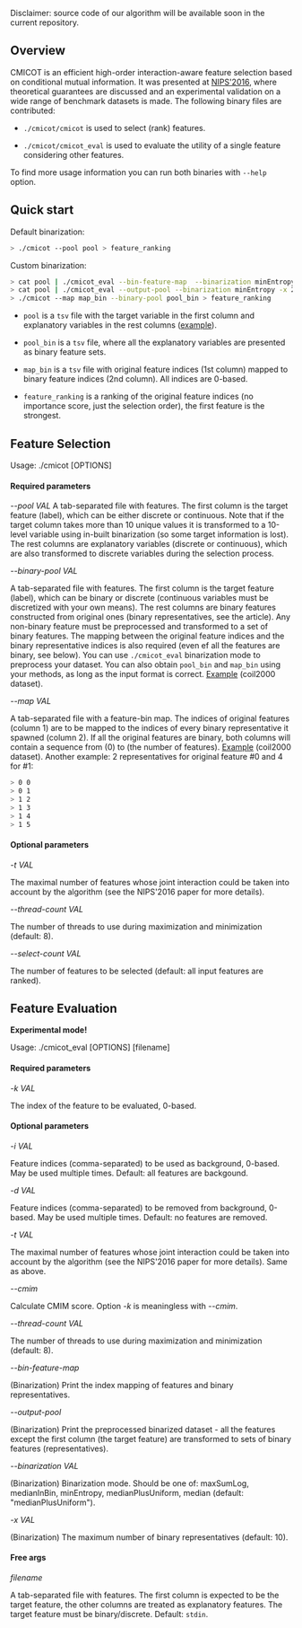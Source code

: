 Disclaimer: source code of our algorithm will be available soon in the current repository.

## Overview

CMICOT is an efficient high-order interaction-aware feature selection based on conditional mutual information.
It was presented at [NIPS'2016](http://papers.nips.cc/paper/6584-efficient-high-order-interaction-aware-feature-selection-based-on-conditional-mutual-information), where theoretical guarantees are discussed and an experimental validation on a wide range of benchmark datasets is made. The following binary files are contributed:

* `./cmicot/cmicot` is used to select (rank) features.

* `./cmicot/cmicot_eval` is used to evaluate the utility of a single feature considering other features.

To find more usage information you can run both binaries with `--help` option.


## Quick start

Default binarization:
```bash
> ./cmicot --pool pool > feature_ranking
```

Custom binarization:
```bash
> cat pool | ./cmicot_eval --bin-feature-map  --binarization minEntropy -x 20 > map_bin
> cat pool | ./cmicot_eval --output-pool --binarization minEntropy -x 20 > pool_bin
> ./cmicot --map map_bin --binary-pool pool_bin > feature_ranking
```
* `pool` is a `tsv` file with the target variable in the first column and explanatory variables in the rest columns ([example](https://yadi.sk/d/vbTVJ2NT3ExTyu)).

* `pool_bin` is a `tsv` file, where all the explanatory variables are presented as binary feature sets.

* `map_bin` is a `tsv` file with original feature indices (1st column) mapped to binary feature indices (2nd column). All indices are 0-based.

* `feature_ranking` is a ranking of the original feature indices (no importance score, just the selection order), the first feature is the strongest.


## Feature Selection

Usage: ./cmicot [OPTIONS]

#### Required parameters

*--pool VAL*
A tab-separated file with features. The first column is the target feature (label), which can be either discrete or continuous. Note that if the target column takes more than 10 unique values it is transformed to a 10-level variable using in-built binarization (so some target information is lost). The rest columns are explanatory variables (discrete or continuous), which are also transformed to discrete variables during the selection process.

*--binary-pool VAL*

A tab-separated file with features. The first column is the target feature (label), which can be binary or discrete (continuous variables must be discretized with your own means). The rest columns are binary features constructed from original ones (binary representatives, see the article).
Any non-binary feature must be preprocessed and transformed to a set of binary features. The mapping between the original feature indices and the binary representative indices is also required (even ef all the features are binary, see below).
You can use `./cmicot_eval` binarization mode to preprocess your dataset. You can also obtain `pool_bin` and `map_bin` using your methods, as long as the input format is correct. [Example](https://yadi.sk/d/4RAMii7B3ErJxS) (coil2000 dataset).

*--map VAL*

A tab-separated file with a feature-bin map. The indices of original features (column 1) are to be mapped to the indices of every binary representative it spawned (column 2). If all the original features are binary, both columns will contain a sequence from (0) to (the number of features). [Example](https://yadi.sk/d/FcDmdF403ErJxE) (coil2000 dataset). Another example: 2 representatives for original feature #0 and 4 for #1:
```bash
> 0 0
> 0 1
> 1 2
> 1 3
> 1 4
> 1 5
```

#### Optional parameters

 *-t VAL*
 
The maximal number of features whose joint interaction could be taken into account by the algorithm (see the NIPS'2016 paper for more details).

*--thread-count VAL*

The number of threads to use during maximization and minimization (default: 8).

*--select-count VAL*

The number of features to be selected (default: all input features are ranked).


## Feature Evaluation

**Experimental mode!**

Usage: ./cmicot_eval [OPTIONS] [filename]

#### Required parameters

*-k VAL*

The index of the feature to be evaluated, 0-based.

#### Optional parameters

*-i VAL*

Feature indices (comma-separated) to be used as background, 0-based. May be used multiple times. Default: all features are backgound.

*-d VAL*

Feature indices (comma-separated) to be removed from background, 0-based. May be used multiple times. Default: no features are removed.

*-t VAL*

The maximal number of features whose joint interaction could be taken into account by the algorithm (see the NIPS'2016 paper for more details). Same as above.

*--cmim*

Calculate CMIM score. Option *-k* is meaningless with *--cmim*.

*--thread-count VAL*

The number of threads to use during maximization and minimization (default: 8).

*--bin-feature-map*

(Binarization) Print the index mapping of features and binary representatives.

*--output-pool*

(Binarization) Print the preprocessed binarized dataset - all the features except the first column (the target feature) are transformed to sets of binary features (representatives).

*--binarization VAL*

(Binarization) Binarization mode. Should be one of: maxSumLog, medianInBin, minEntropy, medianPlusUniform, median (default: "medianPlusUniform").

*-x VAL*

(Binarization) The maximum number of binary representatives (default: 10).


#### Free args

*filename*

A tab-separated file with features. The first column is expected to be the target feature, the other columns are treated as explanatory features. The target feature must be binary/discrete. Default: `stdin`.
